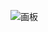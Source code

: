 ![画板](https://cdn.nlark.com/yuque/0/2025/jpeg/2639475/1736840078551-f97e46a9-7434-4bb9-936a-ce1243704205.jpeg)

